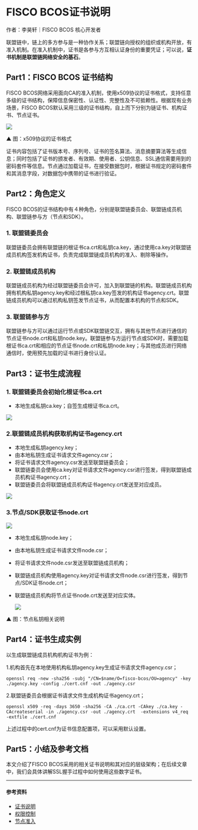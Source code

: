 # FISCO BCOS证书说明

作者：李昊轩｜FISCO BCOS 核心开发者

联盟链中，链上的多方参与是一种协作关系；联盟链向授权的组织或机构开放，有准入机制。在准入机制中，证书是各参与方互相认证身份的重要凭证；可以说，**证书机制是联盟链网络安全的基石**。

## Part1：FISCO BCOS 证书结构

FISCO BCOS网络采用面向CA的准入机制，使用x509协议的证书格式，支持任意多级的证书结构，保障信息保密性、认证性、完整性及不可抵赖性。根据现有业务场景，FISCO BCOS默认采用三级的证书结构，自上而下分别为链证书、机构证书、节点证书。

![](../../../../images/articles/certificate_description/IMG_5540.PNG)

▲ 图：x509协议的证书格式

证书内容包括了证书版本号、序列号、证书的签名算法、消息摘要算法等生成信息；同时包括了证书的颁发者、有效期、使用者、公钥信息、SSL通信需要用到的密码套件等信息。节点通过加载证书，在接受数据包时，根据证书规定的密码套件和其消息字段，对数据包中携带的证书进行验证。

## Part2：角色定义

FISCO BCOS的证书结构中有４种角色，分别是联盟链委员会、联盟链成员机构、联盟链参与方（节点和SDK）。

### 1. 联盟链委员会

联盟链委员会拥有联盟链的根证书ca.crt和私钥ca.key，通过使用ca.key对联盟链成员机构签发机构证书，负责完成联盟链成员机构的准入、剔除等操作。

### 2. 联盟链成员机构

联盟链成员机构为经过联盟链委员会许可，加入到联盟链的机构。联盟链成员机构拥有机构私钥agency.key和经过根私钥ca.key签发的机构证书agency.crt。联盟链成员机构可以通过机构私钥签发节点证书，从而配置本机构的节点和SDK。

### 3. 联盟链参与方

联盟链参与方可以通过运行节点或SDK联盟链交互，拥有与其他节点进行通信的节点证书node.crt和私钥node.key。联盟链参与方运行节点或SDK时，需要加载根证书ca.crt和相应的节点证书node.crt和私钥node.key；与其他成员进行网络通信时，使用预先加载的证书进行身份认证。

## Part3：证书生成流程

### 1. 联盟链委员会初始化根证书ca.crt

- 本地生成私钥ca.key；自签生成根证书ca.crt。

![](../../../../images/articles/certificate_description/IMG_5541.PNG)

### 2.联盟链成员机构获取机构证书agency.crt

- 本地生成私钥agency.key；
- 由本地私钥生成证书请求文件agency.csr；
- 将证书请求文件agency.csr发送至联盟链委员会；
- 联盟链委员会使用ca.key对证书请求文件agency.csr进行签发，得到联盟链成员机构证书agency.crt；
- 联盟链委员会将联盟链成员机构证书agency.crt发送至对应成员。

![](../../../../images/articles/certificate_description/IMG_5542.PNG)

### 3.节点/SDK获取证书node.crt

![](../../../../images/articles/certificate_description/IMG_5543.PNG)

- 本地生成私钥node.key；

- 由本地私钥生成证书请求文件node.csr；

- 将证书请求文件node.csr发送至联盟链成员机构；

- 联盟链成员机构使用agency.key对证书请求文件node.csr进行签发，得到节点/SDK证书node.crt；

- 联盟链成员机构将节点证书node.crt发送至对应实体。

  ![](../../../../images/articles/certificate_description/IMG_5544.PNG)

▲ 图：节点私钥相关说明

## Part4：证书生成实例

以生成联盟链成员机构机构证书为例：

1.机构首先在本地使用机构私钥agency.key生成证书请求文件agency.csr；

```
openssl req -new -sha256 -subj "/CN=$name/O=fisco-bcos/OU=agency" -key ./agency.key -config ./cert.cnf -out ./agency.csr
```

2.联盟链委员会根据证书请求文件生成机构证书agency.crt；

```
openssl x509 -req -days 3650 -sha256 -CA ./ca.crt -CAkey ./ca.key -CAcreateserial -in ./agency.csr -out ./agency.crt  -extensions v4_req -extfile ./cert.cnf
```

上述过程中的cert.cnf为证书信息配置项，可以采用默认设置。

## Part5：小结及参考文档

本文介绍了FISCO BCOS采用的相关证书说明和其对应的层级架构；在后续文章中，我们会具体讲解SSL握手过程中如何使用这些数字证书。 

------

#### 参考资料

- [证书说明](https://fisco-bcos-documentation.readthedocs.io/zh_CN/latest/docs/blockchain_dev/certificates.html)
- [权限控制](https://fisco-bcos-documentation.readthedocs.io/zh_CN/latest/docs/blockchain_dev/permission_control.html)
- [节点准入](https://fisco-bcos-documentation.readthedocs.io/zh_CN/latest/docs/blockchain_dev/node_management.html)

